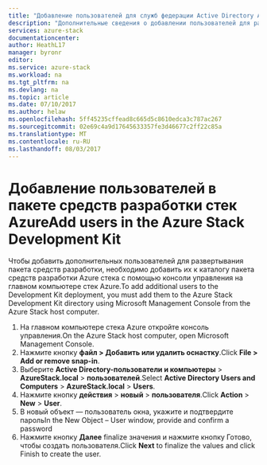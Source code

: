 ```yaml
---
title: "Добавление пользователей для служб федерации Active Directory Azure стек | Документы Microsoft"
description: "Дополнительные сведения о добавлении пользователей для развертывания служб федерации Active Directory Azure стека"
services: azure-stack
documentationcenter: 
author: HeathL17
manager: byronr
editor: 
ms.service: azure-stack
ms.workload: na
ms.tgt_pltfrm: na
ms.devlang: na
ms.topic: article
ms.date: 07/10/2017
ms.author: helaw
ms.openlocfilehash: 5ff45235cffead8c665d5c8610edca3c787ac267
ms.sourcegitcommit: 02e69c4a9d17645633357fe3d46677c2ff22c85a
ms.translationtype: MT
ms.contentlocale: ru-RU
ms.lasthandoff: 08/03/2017
---
```

# <a name="add-users-in-the-azure-stack-development-kit"></a><span data-ttu-id="f1b67-103">Добавление пользователей в пакете средств разработки стек Azure</span><span class="sxs-lookup"><span data-stu-id="f1b67-103">Add users in the Azure Stack Development Kit</span></span>

<span data-ttu-id="f1b67-104">Чтобы добавить дополнительных пользователей для развертывания пакета средств разработки, необходимо добавить их к каталогу пакета средств разработки Azure стека с помощью консоли управления на главном компьютере стек Azure.</span><span class="sxs-lookup"><span data-stu-id="f1b67-104">To add additional users to the Development Kit deployment, you must add them to the Azure Stack Development Kit directory using Microsoft Management Console from the Azure Stack host computer.</span></span>
1.  <span data-ttu-id="f1b67-105">На главном компьютере стека Azure откройте консоль управления.</span><span class="sxs-lookup"><span data-stu-id="f1b67-105">On the Azure Stack host computer, open Microsoft Management Console.</span></span>
2.  <span data-ttu-id="f1b67-106">Нажмите кнопку **файл > Добавить или удалить оснастку**.</span><span class="sxs-lookup"><span data-stu-id="f1b67-106">Click **File > Add or remove snap-in**.</span></span>
3.  <span data-ttu-id="f1b67-107">Выберите **Active Directory-пользователи и компьютеры** > **AzureStack.local** > **пользователей**.</span><span class="sxs-lookup"><span data-stu-id="f1b67-107">Select **Active Directory Users and Computers** > **AzureStack.local** > **Users**.</span></span>
4.  <span data-ttu-id="f1b67-108">Нажмите кнопку **действия** > **новый** > **пользователя**.</span><span class="sxs-lookup"><span data-stu-id="f1b67-108">Click **Action** > **New** > **User**.</span></span>
5.  <span data-ttu-id="f1b67-109">В новый объект — пользователь окна, укажите и подтвердите пароль</span><span class="sxs-lookup"><span data-stu-id="f1b67-109">In the New Object – User window, provide and confirm a password</span></span>
6.  <span data-ttu-id="f1b67-110">Нажмите кнопку **Далее** finalize значения и нажмите кнопку Готово, чтобы создать пользователя.</span><span class="sxs-lookup"><span data-stu-id="f1b67-110">Click **Next** to finalize the values and click Finish to create the user.</span></span>



